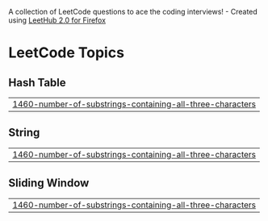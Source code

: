 A collection of LeetCode questions to ace the coding interviews! - Created using [LeetHub 2.0 for Firefox](https://github.com/maitreya2954/LeetHub-2.0-Firefox)
<!---LeetCode Topics Start-->
# LeetCode Topics
## Hash Table
|  |
| ------- |
| [1460-number-of-substrings-containing-all-three-characters](https://github.com/NonOrdinary/LeetCode-CP-practice/tree/master/1460-number-of-substrings-containing-all-three-characters) |
## String
|  |
| ------- |
| [1460-number-of-substrings-containing-all-three-characters](https://github.com/NonOrdinary/LeetCode-CP-practice/tree/master/1460-number-of-substrings-containing-all-three-characters) |
## Sliding Window
|  |
| ------- |
| [1460-number-of-substrings-containing-all-three-characters](https://github.com/NonOrdinary/LeetCode-CP-practice/tree/master/1460-number-of-substrings-containing-all-three-characters) |
<!---LeetCode Topics End-->